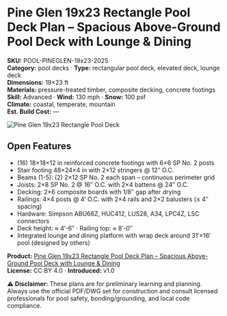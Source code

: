 # Pine Glen 19x23 Rectangle Pool Deck Plan – Spacious Above-Ground Pool Deck with Lounge & Dining
**SKU:** POOL-PINEGLEN-19x23-2025  
**Category:** pool decks · **Type:** rectangular pool deck, elevated deck, lounge deck  
**Dimensions:** 19×23 ft  
**Materials:** pressure-treated timber, composite decking, concrete footings  
**Skill:** Advanced · **Wind:** 130 mph · **Snow:** 100 psf  
**Climate:** coastal, temperate, mountain  
**Est. Build Cost:** —  

![Pine Glen 19x23 Rectangle Pool Deck](https://i.etsystatic.com/59867749/r/il/e63827/7289168399/il_fullxfull.7289168399_c502.jpg)

## Open Features
- (16) 18×18×12 in reinforced concrete footings with 6×6 SP No. 2 posts  
- Stair footing 48×24×4 in with 2×12 stringers @ 12″ O.C.  
- Beams (1-5): (2) 2×12 SP No. 2 each span – continuous perimeter grid  
- Joists: 2×8 SP No. 2 @ 16″ O.C. with 2×4 battens @ 24″ O.C.  
- Decking: 2×6 composite boards with 1/8″ gap after drying  
- Railings: 4×4 posts @ 4′ O.C. with 2×4 rails and 2×2 balusters (≤ 4″ spacing)  
- Hardware: Simpson ABU66Z, HUC412, LUS28, A34, LPC4Z, LSC connectors  
- Deck height: ≈ 4′-6″ · Railing top: ≈ 8′-0″  
- Integrated lounge and dining platform with wrap deck around 31′×16′ pool (designed by others)  

**Product:** [Pine Glen 19x23 Rectangle Pool Deck Plan – Spacious Above-Ground Pool Deck with Lounge & Dining](https://bamboodesigns.com/plans/pine-glen-19x23-rectangle-pool-deck-plan-spacious-above-ground-pool-deck-with-lounge-dining-diy-pdf-plans)  
**License:** CC BY 4.0 · **Introduced:** v1.0  

⚠️ **Disclaimer:** These plans are for preliminary learning and planning. Always use the official PDF/DWG set for construction and consult licensed professionals for pool safety, bonding/grounding, and local code compliance.  
